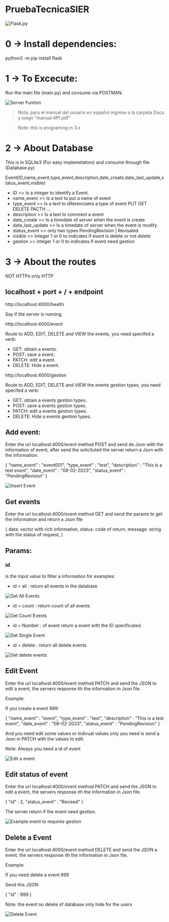 # PruebaTecnicaSIER

![Flask.py](Docs/flask.JPG)


# 0 -> Install dependencies:

python3 -m pip install flask


# 1 -> To Excecute:

Run the main file (main.py) and consume via POSTMAN.

![Server Funtion](Docs/Funtion.png)

> Nota: para el manual del usuario en español ingrese a la carpeta Docs y luego "manual API.pdf"

> Note: this is programing in 3.x

# 2 -> About Database

This is in SQLite3 (For easy implemetation) and consume through file (Database.py)

Event(ID,name_event,type_event,description,date_create,date_last_update,status_event,visible)

- ID >> Is a integer to identify a Event.
- name_event >> Is a text to put a name of event
- type_event >> Is a text to diferenciates a type of event PUT GET DELETE PACTH ...
- description >> Is a text to comment a event
- date_create >> Is a timedate of server when the event is create
- date_last_update >> Is a timedate of server when the event is modify.
- status_event >> only two types PendingRevision | Revisated 
- visible >> Integer 1 or 0  to indicates if event is delete or not delete
- gestion >> Integer 1 or 0 to indicates if event need gestion


# 3 -> About the routes

NOT HTTPs only HTTP

## localhost + port + / + endpoint

http://localhost:4000/health

Say if the server is running.


http://localhost:4000/event

Route to ADD, EDIT, DELETE and VIEW the events, you need specifed a verb:

- GET: obtain a events.
- POST: save a event.
- PATCH: edit a event.
- DELETE: Hide a event.

http://localhost:4000/gestion 

Route to ADD, EDIT, DELETE and VIEW the events gestion types, you need specifed a verb:

- GET: obtain a events gestion types.
- POST: save a events gestion types.
- PATCH: edit a events gestion types.
- DELETE: Hide a events gestion types.


## Add event:

Enter the url localhost:4000/event method POST and send de Json with the information of event, after send the solicituted the server return a Json with the information. 


{
    "name_event" : "event001",
    "type_event" : "test",
    "description" : "This is a test event",
    "date_event" : "08-02-2023",
    "status_event" : "PendingRevision"
}

![Insert Event](Docs/insertEvent.png)


## Get events


Enter the url localhost:4000/event method GET and send the params to get the information
and return a Json file 

{
 data: vector with rich information,
 status: code of return,
 message: string with the status of request,
}


## Params:

### id

is the input value to filter a information for examples:

- id = all : return all events in the database

![Get All Events](Docs/getAllEvents.png)

- id = count : return count of all events

![Get Count Events](Docs/getCountEvetns.png)

- id = Number : of event return a event with the ID specificated.

![Get Single Event](Docs/getSingleEvent.png)

- id = delete : return all delete events

![Get delete events](Docs/getDeleteEvents.png)


## Edit Event

Enter the url localhost:4000/event method PATCH and send the JSON to edit a event, the servers response ith  the information in Json file.

Example:

If you create a event 999:

{
    "name_event" : "event",
    "type_event" : "test",
    "description" : "This is a test event",
    "date_event" : "08-02-2023",
    "status_event" : "PendingRevision"
}

And you need edit some values or indivual values only you need is send a Json in PATCH with the values to edit.

Note: Always you need a id of event

![Edit a event](Docs/editEvent.png)

## Edit status of event

Enter the url localhost:4000/event method PATCH and send the JSON to edit a event, the servers response ith  the information in Json file.

{
    "id" : 2,
    "status_event" : "Revised"
}


The server return if the event need gestion.

![Example event to requires gestion](Docs/event2RequiresGestion.png)



## Delete a Event

Enter the url localhost:4000/event method DELETE and send the JSON a event, the servers response ith  the information in Json file.

Example:

If you need delete a event 999

Send this JSON:

{
    "id" : 999
}

Note: the event no delete of database only hide for the users

![Delete Event](Docs/deleteEvent.png)

